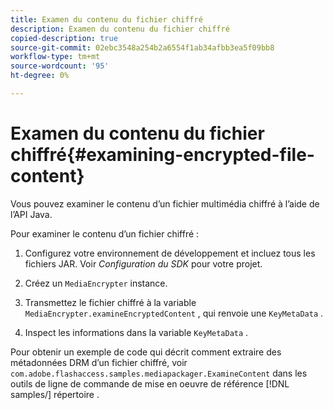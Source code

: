 ```yaml
---
title: Examen du contenu du fichier chiffré
description: Examen du contenu du fichier chiffré
copied-description: true
source-git-commit: 02ebc3548a254b2a6554f1ab34afbb3ea5f09bb8
workflow-type: tm+mt
source-wordcount: '95'
ht-degree: 0%

---
```


# Examen du contenu du fichier chiffré{#examining-encrypted-file-content}

Vous pouvez examiner le contenu d’un fichier multimédia chiffré à l’aide de l’API Java.

Pour examiner le contenu d’un fichier chiffré :

1. Configurez votre environnement de développement et incluez tous les fichiers JAR. Voir *Configuration du SDK* pour votre projet.
1. Créez un `MediaEncrypter` instance.
1. Transmettez le fichier chiffré à la variable `MediaEncrypter.examineEncryptedContent` , qui renvoie une `KeyMetaData` .

1. Inspect les informations dans la variable `KeyMetaData` .

Pour obtenir un exemple de code qui décrit comment extraire des métadonnées DRM d’un fichier chiffré, voir `com.adobe.flashaccess.samples.mediapackager.ExamineContent` dans les outils de ligne de commande de mise en oeuvre de référence [!DNL samples/] répertoire .
